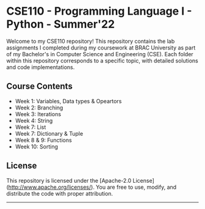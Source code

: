 # CSE110 - Programming Language I - Python - Summer'22

Welcome to my CSE110 repository! This repository contains the lab assignments I completed during my coursework at BRAC University as part of my Bachelor's in Computer Science and Engineering (CSE). Each folder within this repository corresponds to a specific topic, with detailed solutions and code implementations.

## Course Contents
- Week 1: Variables, Data types & Opeartors
- Week 2: Branching
- Week 3: Iterations
- Week 4: String
- Week 7: List
- Week 7: Dictionary & Tuple
- Week 8 & 9: Functions
- Week 10: Sorting

## License

This repository is licensed under the [Apache-2.0 License] (http://www.apache.org/licenses/). You are free to use, modify, and distribute the code with proper attribution.

---
